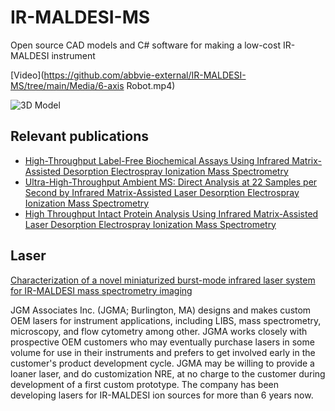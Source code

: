 # IR-MALDESI-MS
Open source CAD models and C# software for making a low-cost IR-MALDESI instrument

[Video](https://github.com/abbvie-external/IR-MALDESI-MS/tree/main/Media/6-axis Robot.mp4)

![3D Model](../Media/3DModel.png "3D Model")


## Relevant publications

* [High-Throughput Label-Free Biochemical Assays Using Infrared Matrix-Assisted Desorption Electrospray Ionization Mass Spectrometry](https://doi.org/10.1021/acs.analchem.1c00737)
* [Ultra-High-Throughput Ambient MS: Direct Analysis at 22 Samples per Second by Infrared Matrix-Assisted Laser Desorption Electrospray Ionization Mass Spectrometry](https://doi.org/10.1021/acs.analchem.1c04605)
* [High Throughput Intact Protein Analysis Using Infrared Matrix-Assisted Laser Desorption Electrospray Ionization Mass Spectrometry](https://doi.org/10.1101/2021.11.08.467755)

## Laser

[Characterization of a novel miniaturized burst-mode infrared laser system for IR-MALDESI mass spectrometry imaging](https://doi.org/10.1007/s00216-018-0918-9)

JGM Associates Inc. (JGMA; Burlington, MA) designs and makes custom OEM lasers for instrument applications, including LIBS, mass spectrometry, microscopy, and flow cytometry among other. JGMA works closely with prospective OEM customers who may eventually purchase lasers in some volume for use in their instruments and prefers to get involved early in the customer's product development cycle. JGMA may be willing to provide a loaner laser, and do customization NRE, at no charge to the customer during development of a first custom prototype. The company has been developing lasers for IR-MALDESI ion sources for more than 6 years now.
